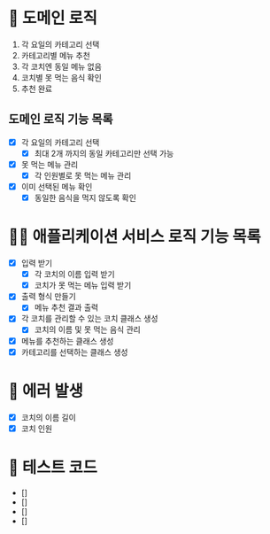 # 🚀 도메인 로직

1. 각 요일의 카테고리 선택
2. 카테고리별 메뉴 추천
3. 각 코치엔 동일 메뉴 없음
4. 코치별 못 먹는 음식 확인
5. 추천 완료

## 도메인 로직 기능 목록

- [x] 각 요일의 카테고리 선택
  - [x] 최대 2개 까지의 동일 카테고리만 선택 가능
- [x] 못 먹는 메뉴 관리
  - [x] 각 인원별로 못 먹는 메뉴 관리
- [x] 이미 선택된 메뉴 확인
  - [x] 동일한 음식을 먹지 않도록 확인

# 🧑‍💻 애플리케이션 서비스 로직 기능 목록

- [x] 입력 받기
  - [x] 각 코치의 이름 입력 받기
  - [x] 코치가 못 먹는 메뉴 입력 받기
- [x] 출력 형식 만들기
  - [x] 메뉴 추천 결과 출력
- [x] 각 코치를 관리할 수 있는 코치 클래스 생성
  - [x] 코치의 이름 및 못 먹는 음식 관리
- [x] 메뉴를 추천하는 클래스 생성
- [x] 카테고리를 선택하는 클래스 생성

# 🚫 에러 발생

- [x] 코치의 이름 길이
- [x] 코치 인원

# 🔖 테스트 코드

- []
- []
- []
- []
